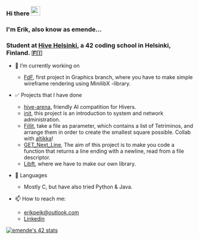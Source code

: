 ### Hi there <img src="https://media.giphy.com/media/hvRJCLFzcasrR4ia7z/giphy.gif" width="25px">

### I'm Erik, also know as emende...
### Student at [Hive Helsinki](https://www.hive.fi/), a 42 coding school in Helsinki, Finland. 🇫🇮

- 🔭 I’m currently working on
    - [FdF](https://github.com/erikpeik/FdF), first project in Graphics branch, where you have to make simple wireframe rendering using MinilibX -library. 

- ✅ Projects that I have done
    - [hive-arena](https://github.com/erikpeik/Hive-Arena), friendly AI compatition for Hivers.
    - [init](https://github.com/erikpeik/init), this project is an introduction to system and network administration.
    - [Fillit](https://github.com/erikpeik/fillit), take a file as parameter, which contains a list of Tetriminos, and arrange them in order to create the smallest square possible. Collab with [altikka](https://github.com/reviisori)!
     - [GET_Next_Line](https://github.com/erikpeik/GET_Next_Line), The aim of this project is to make you code a function that returns a line ending with a newline, read from a file descriptor.
     - [Libft](https://github.com/erikpeik/libft), where we have to make our own library.

- 🌱 Languages
    - Mostly C, but have also tried Python & Java.

- 📫 How to reach me:
    - erikpeik@outlook.com
    - [Linkedin](https://www.linkedin.com/in/erikpeik/)

[![emende's 42 stats](https://badge42.vercel.app/api/v2/cl1nsfqfo001109mvs5t8vwj5/stats?cursusId=1&coalitionId=57)](https://github.com/JaeSeoKim/badge42)
